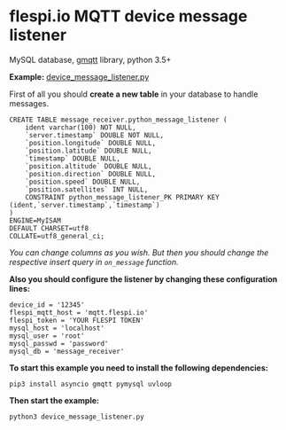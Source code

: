# flespi.io MQTT device message listener

MySQL database, [gmqtt](https://github.com/wialon/gmqtt) library, python 3.5+

**Example:** [device_message_listener.py](device_message_listener.py)

First of all you should **create a new table** in your database to handle messages.

    CREATE TABLE message_receiver.python_message_listener (
        ident varchar(100) NOT NULL,
        `server.timestamp` DOUBLE NOT NULL,
        `position.longitude` DOUBLE NULL,
        `position.latitude` DOUBLE NULL,
        `timestamp` DOUBLE NULL,
        `position.altitude` DOUBLE NULL,
        `position.direction` DOUBLE NULL,
        `position.speed` DOUBLE NULL,
        `position.satellites` INT NULL,
        CONSTRAINT python_message_listener_PK PRIMARY KEY (ident,`server.timestamp`,`timestamp`)
    )
    ENGINE=MyISAM
    DEFAULT CHARSET=utf8
    COLLATE=utf8_general_ci;

*You can change columns as you wish. But then you should change the respective insert query in `on_message` function.*


**Also you should configure the listener by changing these configuration lines:**

    device_id = '12345'
    flespi_mqtt_host = 'mqtt.flespi.io'
    flespi_token = 'YOUR FLESPI TOKEN'
    mysql_host = 'localhost'
    mysql_user = 'root'
    mysql_passwd = 'password'
    mysql_db = 'message_receiver'

**To start this example you need to install the following dependencies:**

    pip3 install asyncio gmqtt pymysql uvloop

**Then start the example:**

    python3 device_message_listener.py
